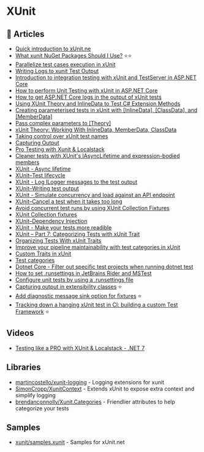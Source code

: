 # XUnit

## 📕 Articles
- [Quick introduction to xUnit.ne](https://www.meziantou.net/quick-introduction-to-xunitdotnet.htm)
- [What xunit NuGet Packages Should I Use?](https://xunit.net/docs/nuget-packages) ⭐⭐
- [Parallelize test cases execution in xUnit](https://www.meziantou.net/parallelize-test-cases-execution-in-xunit.htm)
- [Writing Logs to xunit Test Output](https://blog.martincostello.com/writing-logs-to-xunit-test-output/)
- [Introduction to integration testing with xUnit and TestServer in ASP.NET Core](https://andrewlock.net/introduction-to-integration-testing-with-xunit-and-testserver-in-asp-net-core/)
- [How to perform Unit Testing with xUnit in ASP.NET Core](https://www.hosting.work/aspnet-core-xunit-unit-testing/)
- [How to get ASP.NET Core logs in the output of xUnit tests](https://www.meziantou.net/how-to-get-asp-net-core-logs-in-the-output-of-xunit-tests.htm)
- [Using XUnit Theory and InlineData to Test C# Extension Methods](https://exceptionnotfound.net/using-xunit-theory-and-inlinedata-to-test-c-extension-methods/)
- [Creating parameterised tests in xUnit with [InlineData], [ClassData], and [MemberData]](https://andrewlock.net/creating-parameterised-tests-in-xunit-with-inlinedata-classdata-and-memberdata/)
- [Pass complex parameters to [Theory]](https://stackoverflow.com/questions/22093843/pass-complex-parameters-to-theory)
- [xUnit Theory: Working With InlineData, MemberData, ClassData](https://hamidmosalla.com/2017/02/25/xunit-theory-working-with-inlinedata-memberdata-classdata/)
- [Taking control over xUnit test names](https://gsferreira.com/archive/2021/taking-control-over-xunit-test-names/)
- [Capturing Output](https://xunit.net/docs/capturing-output)
- [Pro Testing with Xunit & Localstack](https://im5tu.io/article/2022/09/pro-testing-with-xunit-localstack/)
- [Cleaner tests with XUnit's IAsyncLifetime and expression-bodied members](https://www.danclarke.com/cleaner-tests-with-iasynclifetime)
- [XUnit - Async lifetime](https://bartwullems.blogspot.com/2019/09/xunit-async-lifetime.html)
- [XUnit–Test lifecycle](https://bartwullems.blogspot.com/2019/08/xunittest-lifecycle.html)
- [XUnit - Log ILogger messages to the test output](https://bartwullems.blogspot.com/2022/04/xunit-log-ilogger-messages-to-test.html)
- [XUnit–Writing test output](https://bartwullems.blogspot.com/2019/08/xunitwriting-test-output.html)
- [XUnit - Simulate concurrency and load against an API endpoint](https://bartwullems.blogspot.com/2022/02/xunit-simulate-concurrency-and-load.html)
- [XUnit–Cancel a test when it takes too long](https://bartwullems.blogspot.com/2022/02/xunitcancel-test-when-it-takes-too-long.html)
- [Avoid concurrent test runs by using XUnit Collection Fixtures](https://bartwullems.blogspot.com/2021/09/avoid-concurrent-test-runs-by-using.html)
- [XUnit Collection fixtures](https://bartwullems.blogspot.com/2021/09/xunit-collection-fixtures.html)
- [XUnit–Dependency Injection](https://bartwullems.blogspot.com/2021/04/xunitdependency-injection.html)
- [XUnit - Make your tests more readible](https://bartwullems.blogspot.com/2020/04/xunit-make-your-tests-more-readible.html)
- [XUnit – Part 7: Categorizing Tests with xUnit Trait](https://hamidmosalla.com/2020/03/01/xunit-part-7-categorizing-tests-with-xunit-trait/)
- [Organizing Tests With xUnit Traits](https://www.brendanconnolly.net/organizing-tests-with-xunit-traits/)
- [Improve your pipeline maintainability with test categories in xUnit](https://dateo-software.de/blog/test-categories-in-xunit)
- [Custom Traits in xUnit](https://bytelanguage.wordpress.com/2020/12/12/custom-traits-in-xunit/)
- [Test categories](https://www.jetbrains.com/help/rider/Test_Categories.html)
- [Dotnet Core - Filter out specific test projects when running dotnet test](https://josef.codes/dotnet-core-filter-out-specific-test-projects-when-running-dotnet-test/)
- [How to set .runsettings in JetBrains Rider and MSTest](https://stackoverflow.com/questions/56787555/how-to-set-runsettings-in-jetbrains-rider-and-mstest)
- [Configure unit tests by using a .runsettings file](https://learn.microsoft.com/en-us/visualstudio/test/configure-unit-tests-by-using-a-dot-runsettings-file?view=vs-2022)
- [Capturing output in extensibility classes](https://xunit.net/docs/capturing-output#output-in-extensions) ⭐
- [Add diagnostic message sink option for fixtures](https://github.com/xunit/xunit/issues/565) ⭐
- [Tracking down a hanging xUnit test in CI: building a custom Test Framework](https://andrewlock.net/tracking-down-a-hanging-xunit-test-in-ci-building-a-custom-test-framework/) ⭐
## Videos
- [Testing like a PRO with XUnit & Localstack - .NET 7](https://www.youtube.com/watch?v=Ad7wruPBp3M)

## Libraries
- [martincostello/xunit-logging](https://github.com/martincostello/xunit-logging) - Logging extensions for xunit
- [SimonCropp/XunitContext](https://github.com/SimonCropp/XunitContext) - Extends xUnit to expose extra context and simplify logging
- [brendanconnolly/Xunit.Categories](https://github.com/brendanconnolly/Xunit.Categories) - Friendlier attributes to help categorize your tests
## Samples
- [xunit/samples.xunit](https://github.com/xunit/samples.xunit) - Samples for xUnit.net 